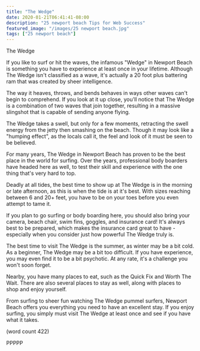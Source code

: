 ```yaml
---
title: "The Wedge"
date: 2020-01-21T06:41:41-08:00
description: "25 newport beach Tips for Web Success"
featured_image: "/images/25 newport beach.jpg"
tags: ["25 newport beach"]
---
```


The Wedge

If you like to surf or hit the waves, the infamous
"Wedge" in Newport Beach is something you have to 
experience at least once in your lifetime.  Although
The Wedge isn't classified as a wave, it's actually
a 20 foot plus battering ram that was created by
sheer intelligence.

The way it heaves, throws, and bends behaves in ways
other waves can't begin to comprehend.  If you look
at it up close, you'll notice that The Wedge is a 
combination of two waves that join together, resulting
in a massive slingshot that is capable of sending 
anyone flying.

The Wedge takes a swell, but only for a few moments,
retracting the swell energy from the jetty then 
smashing on the beach.  Though it may look like a 
"humping effect", as the locals call it, the feel 
and look of it must be seen to be believed.

For many years, The Wedge in Newport Beach has proven
to be the best place in the world for surfing.  Over
the years, professional body boarders have headed
here as well, to test their skill and experience
with the one thing that's very hard to top.

Deadly at all tides, the best time to show up at
The Wedge is in the morning or late afternoon, as
this is when the tide is at it's best.  With sizes
reaching between 6 and 20+ feet, you have to be on
your toes before you even attempt to tame it.

If you plan to go surfing or body boarding here, you
should also bring your camera, beach chair, swim fins,
goggles, and insurance card!  It's always best to be
prepared, which makes the insurance card great to 
have - especially when you consider just how powerful
The Wedge truly is.

The best time to visit The Wedge is the summer, as 
winter may be a bit cold.  As a beginner, The Wedge 
may be a bit too difficult.  If you have experience,
you may even find it to be a bit psychotic.  At any
rate, it's a challenge you won't soon forget.

Nearby, you have many places to eat, such as the 
Quick Fix and Worth The Wait.  There are also several
places to stay as well, along with places to shop and
enjoy yourself.

From surfing to sheer fun watching The Wedge pummel
surfers, Newport Beach offers you everything you need
to have an excellent stay.  If you enjoy surfing, you
simply must visit The Wedge at least once and see
if you have what it takes.

(word count 422)

PPPPP

